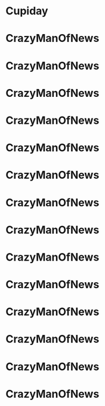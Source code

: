 # Cupiday
# CrazyManOfNews
# CrazyManOfNews
# CrazyManOfNews
# CrazyManOfNews
# CrazyManOfNews
# CrazyManOfNews
# CrazyManOfNews
# CrazyManOfNews
# CrazyManOfNews
# CrazyManOfNews
# CrazyManOfNews
# CrazyManOfNews
# CrazyManOfNews
# CrazyManOfNews
